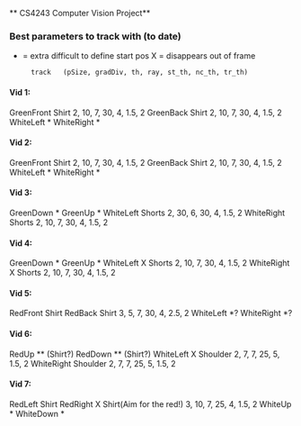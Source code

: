 ** CS4243 Computer Vision Project**

### Best parameters to track with (to date)

* = extra difficult to define start pos 
X = disappears out of frame

		track	(pSize, gradDiv, th, ray, st_th, nc_th, tr_th)		
#### Vid 1:
GreenFront	Shirt	2, 10, 7, 30, 4, 1.5, 2
GreenBack	Shirt	2, 10, 7, 30, 4, 1.5, 2
WhiteLeft	*
WhiteRight	*

#### Vid 2: 	
GreenFront	Shirt	2, 10, 7, 30, 4, 1.5, 2
GreenBack	Shirt	2, 10, 7, 30, 4, 1.5, 2
WhiteLeft	*
WhiteRight	*

#### Vid 3: 	
GreenDown	*
GreenUp		*
WhiteLeft	Shorts	2, 30, 6, 30, 4, 1.5, 2
WhiteRight	Shorts	2, 10, 7, 30, 4, 1.5, 2

#### Vid 4: 	
GreenDown	*
GreenUp		*
WhiteLeft	X Shorts	2, 10, 7, 30, 4, 1.5, 2
WhiteRight	X Shorts	2, 10, 7, 30, 4, 1.5, 2

#### Vid 5: 	
RedFront	Shirt
RedBack		Shirt	3, 5, 7, 30, 4, 2.5, 2
WhiteLeft	*?
WhiteRight	*?

#### Vid 6: 	
RedUp		** (Shirt?)
RedDown		** (Shirt?)
WhiteLeft	X Shoulder 2, 7, 7, 25, 5, 1.5, 2
WhiteRight	Shoulder 2, 7, 7, 25, 5, 1.5, 2

#### Vid 7: 	
RedLeft		Shirt
RedRight	X Shirt(Aim for the red!) 3, 10, 7, 25, 4, 1.5, 2 
WhiteUp		*
WhiteDown	*
